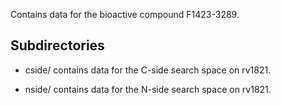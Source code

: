 Contains data for the bioactive compound F1423-3289.

## Subdirectories

- cside/ contains data for the C-side search space on rv1821.

- nside/ contains data for the N-side search space on rv1821.


